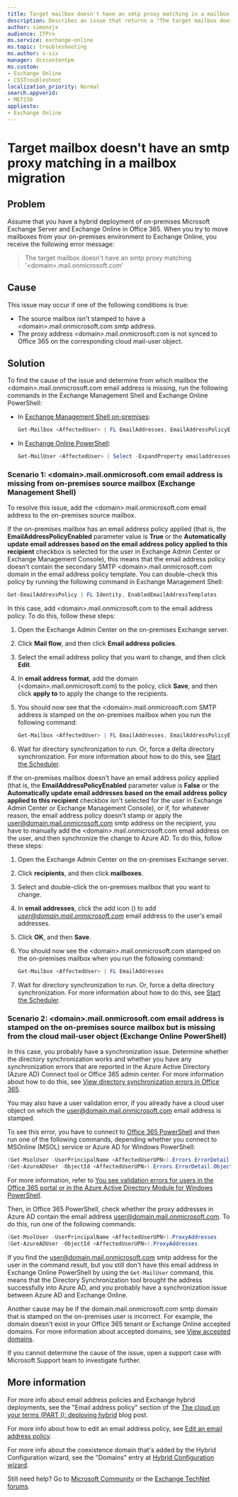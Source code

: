 ```yaml
---
title: Target mailbox doesn't have an smtp proxy matching in a mailbox migration
description: Describes an issue that returns a "The target mailbox doesn't have an smtp proxy matching '<domain>.mail.onmicrosoft.com" error message when you try to move mailboxes from your on-premises Exchange environment to Exchange Online in a hybrid deployment.
author: simonxjx
audience: ITPro
ms.service: exchange-online
ms.topic: troubleshooting
ms.author: v-six
manager: dcscontentpm
ms.custom: 
- Exchange Online
- CSSTroubleshoot
localization_priority: Normal
search.appverid: 
- MET150
appliesto:
- Exchange Online
---
```

# Target mailbox doesn't have an smtp proxy matching in a mailbox migration

## Problem

Assume that you have a hybrid deployment of on-premises Microsoft Exchange Server and Exchange Online in Office 365. When you try to move mailboxes from your on-premises environment to Exchange Online, you receive the following error message:  

> The target mailbox doesn't have an smtp proxy matching '\<domain>.mail.onmicrosoft.com'

## Cause

This issue may occur if one of the following conditions is true:

- The source mailbox isn't stamped to have a \<domain>.mail.onmicrosoft.com smtp address.
- The proxy address \<domain>.mail.onmicrosoft.com is not synced to Office 365 on the corresponding cloud mail-user object.

## Solution

To find the cause of the issue and determine from which mailbox the \<domain>.mail.onmicrosoft.com email address is missing, run the following commands in the Exchange Management Shell and Exchange Online PowerShell:

- In [Exchange Management Shell on-premises](/powershell/exchange/open-the-exchange-management-shell):

    ```powershell
    Get-Mailbox <AffectedUser> | FL EmailAddresses, EmailAddressPolicyEnabled
    ```

- In [Exchange Online PowerShell](/powershell/exchange/connect-to-exchange-online-powershell):

    ```powershell
    Get-MailUser <AffectedUser> | Select -ExpandProperty emailaddresses
    ```

### Scenario 1: \<domain>.mail.onmicrosoft.com email address is missing from on-premises source mailbox (Exchange Management Shell)

To resolve this issue, add the \<domain>.mail.onmicrosoft.com email address to the on-premises source mailbox.

If the on-premises mailbox has an email address policy applied (that is, the **EmailAddressPolicyEnabled** parameter value is **True** or the **Automatically update email addresses based on the email address policy applied to this recipient** checkbox is selected for the user in Exchange Admin Center or Exchange Management Console), this means that the email address policy doesn't contain the secondary SMTP \<domain>.mail.onmicrosoft.com domain in the email address policy template. You can double-check this policy by running the following command in Exchange Management Shell:

```powershell
Get-EmailAddressPolicy | FL Identity, EnabledEmailAddressTemplates  
```

In this case, add \<domain>.mail.onmicrosoft.com to the email address policy. To do this, follow these steps:

1. Open the Exchange Admin Center on the on-premises Exchange server.
2. Click **Mail flow**, and then click **Email address policies**.
3. Select the email address policy that you want to change, and then click **Edit**.
4. In **email address format**, add the domain (\<domain>.mail.onmicrosoft.com) to the policy, click **Save**, and then click **apply to** to apply the change to the recipients.
5. You should now see that the \<domain>.mail.onmicrosoft.com SMTP address is stamped on the on-premises mailbox when you run the following command:  

    ```powershell
    Get-Mailbox <AffectedUser> | FL EmailAddresses, EmailAddressPolicyEnabled
    ```

6. Wait for directory synchronization to run. Or, force a delta directory synchronization. For more information about how to do this, see [Start the Scheduler](/azure/active-directory/hybrid/how-to-connect-sync-feature-scheduler#start-the-scheduler).

If the on-premises mailbox doesn't have an email address policy applied (that is, the **EmailAddressPolicyEnabled** parameter value is **False** or the **Automatically update email addresses based on the email address policy applied to this recipient** checkbox isn't selected for the user in Exchange Admin Center or Exchange Management Console), or if, for whatever reason, the email address policy doesn't stamp or apply the user@domain.mail.onmicrosoft.com smtp address on the recipient, you have to manually add the \<domain>.mail.onmicrosoft.com email address on the user, and then synchronize the change to Azure AD. To do this, follow these steps:

1. Open the Exchange Admin Center on the on-premises Exchange server.
2. Click **recipients**, and then click **mailboxes**.
3. Select and double-click the on-premises mailbox that you want to change.
4. In **email addresses**, click the add icon () to add *user@domain.mail.onmicrosoft.com* email address to the user's email addresses.
5. Click **OK**, and then **Save**.
6. You should now see the \<domain>.mail.onmicrosoft.com stamped on the on-premises mailbox when you run the following command:

    ```powershell
    Get-Mailbox <AffectedUser> | FL EmailAddresses
    ```

7. Wait for directory synchronization to run. Or, force a delta directory synchronization. For more information about how to do this, see [Start the Scheduler](/azure/active-directory/hybrid/how-to-connect-sync-feature-scheduler#start-the-scheduler).

### Scenario 2: \<domain>.mail.onmicrosoft.com email address is stamped on the on-premises source mailbox but is missing from the cloud mail-user object (Exchange Online PowerShell)

In this case, you probably have a synchronization issue. Determine whether the directory synchronization works and whether you have any synchronization errors that are reported in the Azure Active Directory (Azure AD) Connect tool or Office 365 admin center. For more information about how to do this, see [View directory synchronization errors in Office 365](/office365/enterprise/identify-directory-synchronization-errors).  

You may also have a user validation error, if you already have a cloud user object on which the user@domain.mail.onmicrosoft.com email address is stamped.

To see this error, you have to connect to [Office 365 PowerShell](/office365/enterprise/powershell/connect-to-office-365-powershell) and then run one of the following commands, depending whether you connect to MSOnline (MSOL) service or Azure AD for Windows PowerShell:

```powershell
(Get-MsolUser -UserPrincipalName <AffectedUserUPN>).Errors.ErrorDetail.ObjectErrors.ErrorRecord.ErrorDescription
(Get-AzureADUser -ObjectId <AffectedUserUPN>).Errors.ErrorDetail.ObjectErrors.ErrorRecord.ErrorDescription
```

For more information, refer to [You see validation errors for users in the Office 365 portal or in the Azure Active Directory Module for Windows PowerShell](https://support.microsoft.com/help/2741233/you-see-validation-errors-for-users-in-the-office-365-portal-or-in-the).  

Then, in Office 365 PowerShell, check whether the proxy addresses in Azure AD contain the email address user@domain.mail.onmicrosoft.com. To do this, run one of the following commands:

```powershell
(Get-MsolUser -UserPrincipalName <AffectedUserUPN>).ProxyAddresses
(Get-AzureADUser -ObjectId <AffectedUserUPN>).ProxyAddresses
```

If you find the user@domain.mail.onmicrosoft.com smtp address for the user in the command result, but you still don't have this email address in Exchange Online PowerShell by using the `Get-MailUser` command, this means that the Directory Synchronization tool brought the address successfully into Azure AD, and you probably have a synchronization issue between Azure AD and Exchange Online.

Another cause may be if the domain.mail.onmicrosoft.com smtp domain  that is stamped on the on-premises user is incorrect. For example, the domain doesn't exist in your Office 365 tenant or Exchange Online accepted domains. For more information about accepted domains, see [View accepted domains](/exchange/mail-flow-best-practices/manage-accepted-domains/manage-accepted-domains#view-accepted-domains).  

If you cannot determine the cause of the issue, open a support case with Microsoft Support team to investigate further.  

## More information

For more info about email address policies and Exchange hybrid deployments, see the "Email address policy" section of the [The cloud on your terms (PART I): deploying hybrid](https://techcommunity.microsoft.com/t5/exchange-team-blog/the-cloud-on-your-terms-part-i-deploying-hybrid/ba-p/598977) blog post.

For more info about how to edit an email address policy, see [Edit an email address policy](/exchange/edit-an-email-address-policy-exchange-2013-help).

For more info about the coexistence domain that's added by the Hybrid Configuration wizard, see the "Domains" entry at [Hybrid Configuration wizard](/exchange/hybrid-configuration-wizard).

Still need help? Go to [Microsoft Community](https://answers.microsoft.com/) or the [Exchange TechNet forums](/answers/topics/office-exchange-server-itpro.html).